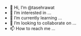 - 👋 Hi, I’m @tasehrawat
- 👀 I’m interested in ...
- 🌱 I’m currently learning ...
- 💞️ I’m looking to collaborate on ...
- 📫 How to reach me ...

<!---
tasehrawat/tasehrawat is a ✨ special ✨ repository because its `README.md` (this file) appears on your GitHub profile.
You can click the Preview link to take a look at your changes.
--->
